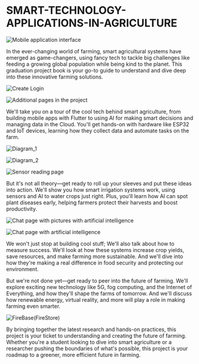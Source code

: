 # SMART-TECHNOLOGY-APPLICATIONS-IN-AGRICULTURE

![Mobile application interface](https://github.com/mostafa-khalid208/SMART-TECHNOLOGY-APPLICATIONS-IN-AGRICULTURE/assets/82661468/41c0dcce-aba6-4d7f-adec-d70652abd570)


In the ever-changing world of farming, smart agricultural systems have emerged as game-changers, using fancy tech to tackle big challenges like feeding a growing global population while being kind to the planet. This graduation project book is your go-to guide to understand and dive deep into these innovative farming solutions.

![Create   Login](https://github.com/mostafa-khalid208/SMART-TECHNOLOGY-APPLICATIONS-IN-AGRICULTURE/assets/82661468/9f83da8c-e679-408b-81a0-1ef6ef9a4908)

![Additional pages in the project](https://github.com/mostafa-khalid208/SMART-TECHNOLOGY-APPLICATIONS-IN-AGRICULTURE/assets/82661468/2df09314-efe3-4666-8f03-49a67d71ffed)


We'll take you on a tour of the cool tech behind smart agriculture, from building mobile apps with Flutter to using AI for making smart decisions and managing data in the Cloud. You'll get hands-on with hardware like ESP32 and IoT devices, learning how they collect data and automate tasks on the farm.


![Diagram_1](https://github.com/mostafa-khalid208/SMART-TECHNOLOGY-APPLICATIONS-IN-AGRICULTURE/assets/82661468/a7330b3e-c02d-422e-944a-cefb536f444a)

![Diagram_2](https://github.com/mostafa-khalid208/SMART-TECHNOLOGY-APPLICATIONS-IN-AGRICULTURE/assets/82661468/26ee3fb1-363f-48a4-956e-a081288cba3e)

![Sensor reading page](https://github.com/mostafa-khalid208/SMART-TECHNOLOGY-APPLICATIONS-IN-AGRICULTURE/assets/82661468/c2adcf79-d79b-4123-900b-2e0acb359ad8)



But it's not all theory—get ready to roll up your sleeves and put these ideas into action. We'll show you how smart irrigation systems work, using sensors and AI to water crops just right. Plus, you'll learn how AI can spot plant diseases early, helping farmers protect their harvests and boost productivity.

![Chat page with pictures with artificial intelligence](https://github.com/mostafa-khalid208/SMART-TECHNOLOGY-APPLICATIONS-IN-AGRICULTURE/assets/82661468/f341cc21-40f3-48ba-a2e2-6cb48412e2a9)


![Chat page with artificial intelligence](https://github.com/mostafa-khalid208/SMART-TECHNOLOGY-APPLICATIONS-IN-AGRICULTURE/assets/82661468/564b3401-1e33-41fe-96ea-d2e192215679)

We won't just stop at building cool stuff; We'll also talk about how to measure success. We'll look at how these systems increase crop yields, save resources, and make farming more sustainable. And we'll dive into how they're making a real difference in food security and protecting our environment.

But we're not done yet—get ready to peer into the future of farming. We'll explore exciting new technology like 5G, fog computing, and the Internet of Everything, and how they'll shape the farms of tomorrow. And we'll discuss how renewable energy, virtual reality, and more will play a role in making farming even smarter.

![FireBase(FireStore)](https://github.com/mostafa-khalid208/SMART-TECHNOLOGY-APPLICATIONS-IN-AGRICULTURE/assets/82661468/346417e5-4758-4edd-bb34-f63937821692)

By bringing together the latest research and hands-on practices, this project is your ticket to understanding and creating the future of farming. Whether you're a student looking to dive into smart agriculture or a researcher pushing the boundaries of what's possible, this project is your roadmap to a greener, more efficient future in farming.


